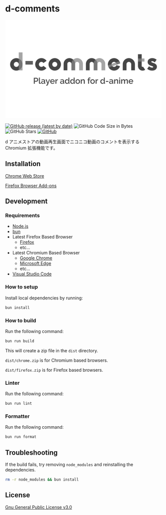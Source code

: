 # d-comments

![d-comments logo](./.store/d-comments.png)

[![GitHub release (latest by date)](https://img.shields.io/github/v/release/gobosan/d-comments)](https://github.com/gobosan/d-comments/releases/latest)
![GitHub Code Size in Bytes](https://img.shields.io/github/languages/code-size/gobosan/d-comments)
![GitHub Stars](https://img.shields.io/github/stars/gobosan/d-comments)
[![GitHub](https://img.shields.io/github/license/gobosan/d-comments)](./LICENSE.txt)

d アニメストアの動画再生画面でニコニコ動画のコメントを表示する Chromium 拡張機能です。

## Installation

[Chrome Web Store](https://chrome.google.com/webstore/detail/d-comments/jocjhkklfiaojhhnjiejmimlohaemiep)

[Firefox Browser Add-ons](https://addons.mozilla.org/ja/firefox/addon/d-comments/)

## Development

### Requirements

- [Node.js](https://nodejs.org/ja/)
- [bun](https://bun.sh)
- Latest Firefox Based Browser
  - [Firefox](https://www.mozilla.org/ja/firefox/new/)
  - etc...
- Latest Chromium Based Browser
  - [Google Chrome](https://www.google.com/intl/ja_jp/chrome/)
  - [Microsoft Edge](https://www.microsoft.com/ja-jp/edge)
  - etc...
- [Visual Studio Code](https://code.visualstudio.com/)

### How to setup

Install local dependencies by running:

```sh
bun install
```

### How to build

Run the following command:

```sh
bun run build
```

This will create a zip file in the `dist` directory.

`dist/chrome.zip` is for Chromium based browsers.

`dist/firefox.zip` is for Firefox based browsers.

### Linter

Run the following command:

```sh
bun run lint
```

### Formatter

Run the following command:

```sh
bun run format
```

## Troubleshooting

If the build fails, try removing `node_modules` and reinstalling the dependencies.

```sh
rm -r node_modules && bun install
```

## License

[Gnu General Public License v3.0](LICENSE.txt)
